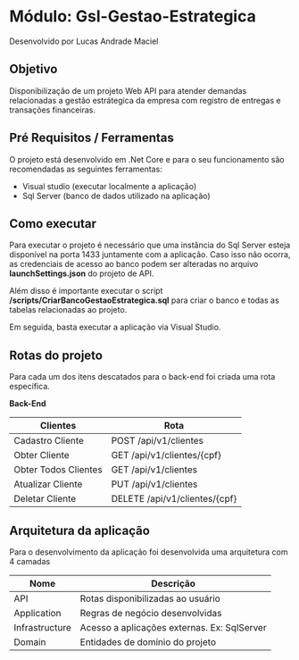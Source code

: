 # Módulo: Gsl-Gestao-Estrategica

Desenvolvido por Lucas Andrade Maciel

## Objetivo
Disponibilização de um projeto Web API para atender demandas relacionadas a gestão estrátegica da empresa com registro de entregas e transações financeiras.

## Pré Requisitos / Ferramentas
O projeto está desenvolvido em .Net Core e para o seu funcionamento são recomendadas as seguintes ferramentas:

  - Visual studio (executar localmente a aplicação)
  - Sql Server (banco de dados utilizado na aplicação)

## Como executar

Para executar o projeto é necessário que uma instância do Sql Server esteja disponível na porta 1433 juntamente com a aplicação. Caso isso não ocorra, as credenciais de acesso ao banco podem ser alteradas no arquivo **launchSettings.json** do projeto de API.

Além disso é importante executar o script **/scripts/CriarBancoGestaoEstrategica.sql** para criar o banco e todas as tabelas relacionadas ao projeto.

Em seguida, basta executar a aplicação via Visual Studio.

## Rotas do projeto

Para cada um dos itens descatados para o back-end foi criada uma rota específica.

**Back-End**

| Clientes | Rota |
| ------ | ------ |
| Cadastro Cliente | POST /api/v1/clientes |
| Obter Cliente | GET /api/v1/clientes/{cpf} |
| Obter Todos Clientes | GET /api/v1/clientes |
| Atualizar Cliente | PUT /api/v1/clientes |
| Deletar Cliente | DELETE /api/v1/clientes/{cpf} |



## Arquitetura da aplicação
Para o desenvolvimento da aplicação foi desenvolvida uma arquitetura com 4 camadas 

| Nome | Descrição |
| ------ | ------ |
| API | Rotas disponibilizadas ao usuário |
| Application | Regras de negócio desenvolvidas |
| Infrastructure | Acesso a aplicações externas. Ex: SqlServer |
| Domain | Entidades de domínio do projeto |
